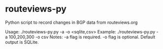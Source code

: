 # routeviews-py
Python script to record changes in BGP data from routeviews.org

Usage: ./routeviews-py.py -a <comma-seperated list of ASNs> -o <sqlite,csv>
Example: ./routeviews-py.py -a 100,200,300 -o csv
Notes: -a flag is required. -o flag is optional. Default output is SQLite.